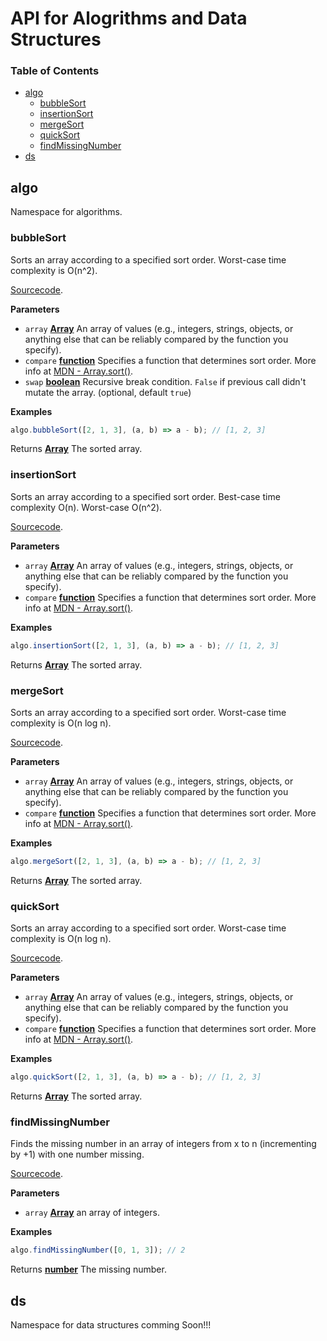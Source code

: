 # API for Alogrithms and Data Structures

<!-- Generated by documentation.js. Update this documentation by updating the source code. -->

### Table of Contents

-   [algo](#algo)
    -   [bubbleSort](#bubblesort)
    -   [insertionSort](#insertionsort)
    -   [mergeSort](#mergesort)
    -   [quickSort](#quicksort)
    -   [findMissingNumber](#findmissingnumber)
-   [ds](#ds)

## algo

Namespace for algorithms.

### bubbleSort

Sorts an array according to a specified sort order. Worst-case time complexity is O(n^2).

[Sourcecode](../lib/algorithms/bubble-sort.js).

**Parameters**

-   `array` **[Array](https://developer.mozilla.org/docs/Web/JavaScript/Reference/Global_Objects/Array)** An array of values (e.g., integers, strings, objects, or anything else that can be reliably compared by the function you specify).
-   `compare` **[function](https://developer.mozilla.org/docs/Web/JavaScript/Reference/Statements/function)** Specifies a function that determines sort order. More info at [MDN - Array.sort()](https://developer.mozilla.org/en-US/docs/Web/JavaScript/Reference/Global_Objects/Array/sort).
-   `swap` **[boolean](https://developer.mozilla.org/docs/Web/JavaScript/Reference/Global_Objects/Boolean)** Recursive break condition. `False` if previous call didn't mutate the array. (optional, default `true`)

**Examples**

```javascript
algo.bubbleSort([2, 1, 3], (a, b) => a - b); // [1, 2, 3]
```

Returns **[Array](https://developer.mozilla.org/docs/Web/JavaScript/Reference/Global_Objects/Array)** The sorted array.

### insertionSort

Sorts an array according to a specified sort order. Best-case time complexity O(n). Worst-case O(n^2).

[Sourcecode](../lib/algorithms/insertion-sort.js).

**Parameters**

-   `array` **[Array](https://developer.mozilla.org/docs/Web/JavaScript/Reference/Global_Objects/Array)** An array of values (e.g., integers, strings, objects, or anything else that can be reliably compared by the function you specify).
-   `compare` **[function](https://developer.mozilla.org/docs/Web/JavaScript/Reference/Statements/function)** Specifies a function that determines sort order. More info at [MDN - Array.sort()](https://developer.mozilla.org/en-US/docs/Web/JavaScript/Reference/Global_Objects/Array/sort).

**Examples**

```javascript
algo.insertionSort([2, 1, 3], (a, b) => a - b); // [1, 2, 3]
```

Returns **[Array](https://developer.mozilla.org/docs/Web/JavaScript/Reference/Global_Objects/Array)** The sorted array.

### mergeSort

Sorts an array according to a specified sort order. Worst-case time complexity is O(n log n).

[Sourcecode](../lib/algorithms/merge-sort.js).

**Parameters**

-   `array` **[Array](https://developer.mozilla.org/docs/Web/JavaScript/Reference/Global_Objects/Array)** An array of values (e.g., integers, strings, objects, or anything else that can be reliably compared by the function you specify).
-   `compare` **[function](https://developer.mozilla.org/docs/Web/JavaScript/Reference/Statements/function)** Specifies a function that determines sort order. More info at [MDN - Array.sort()](https://developer.mozilla.org/en-US/docs/Web/JavaScript/Reference/Global_Objects/Array/sort).

**Examples**

```javascript
algo.mergeSort([2, 1, 3], (a, b) => a - b); // [1, 2, 3]
```

Returns **[Array](https://developer.mozilla.org/docs/Web/JavaScript/Reference/Global_Objects/Array)** The sorted array.

### quickSort

Sorts an array according to a specified sort order. Worst-case time complexity is O(n log n).

[Sourcecode](../lib/algorithms/quick-sort.js).

**Parameters**

-   `array` **[Array](https://developer.mozilla.org/docs/Web/JavaScript/Reference/Global_Objects/Array)** An array of values (e.g., integers, strings, objects, or anything else that can be reliably compared by the function you specify).
-   `compare` **[function](https://developer.mozilla.org/docs/Web/JavaScript/Reference/Statements/function)** Specifies a function that determines sort order. More info at [MDN - Array.sort()](https://developer.mozilla.org/en-US/docs/Web/JavaScript/Reference/Global_Objects/Array/sort#Description).

**Examples**

```javascript
algo.quickSort([2, 1, 3], (a, b) => a - b); // [1, 2, 3]
```

Returns **[Array](https://developer.mozilla.org/docs/Web/JavaScript/Reference/Global_Objects/Array)** The sorted array.

### findMissingNumber

Finds the missing number in an array of integers from x to n (incrementing by +1) with one number missing.

[Sourcecode](../lib/algorithms/find-missing-number.js).

**Parameters**

-   `array` **[Array](https://developer.mozilla.org/docs/Web/JavaScript/Reference/Global_Objects/Array)** an array of integers.

**Examples**

```javascript
algo.findMissingNumber([0, 1, 3]); // 2
```

Returns **[number](https://developer.mozilla.org/docs/Web/JavaScript/Reference/Global_Objects/Number)** The missing number.

## ds

Namespace for data structures comming Soon!!!
